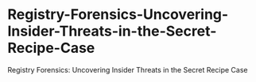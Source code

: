 # Registry-Forensics-Uncovering-Insider-Threats-in-the-Secret-Recipe-Case
Registry Forensics: Uncovering Insider Threats in the Secret Recipe Case
